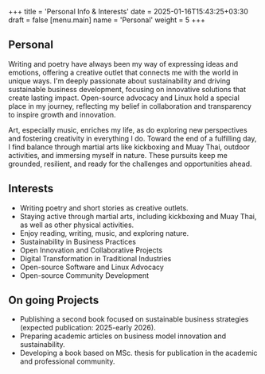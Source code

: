 +++
title = 'Personal Info & Interests'
date = 2025-01-16T15:43:25+03:30
draft = false
[menu.main]
name = 'Personal'
weight = 5
+++


## Personal
Writing and poetry have always been my way of expressing ideas and emotions, offering a creative outlet that connects me with the world in unique ways. I'm deeply passionate about sustainability and driving sustainable business development, focusing on innovative solutions that create lasting impact. Open-source advocacy and Linux hold a special place in my journey, reflecting my belief in collaboration and transparency to inspire growth and innovation.

Art, especially music, enriches my life, as do exploring new perspectives and fostering creativity in everything I do. Toward the end of a fulfilling day, I find balance through martial arts like kickboxing and Muay Thai, outdoor activities, and immersing myself in nature. These pursuits keep me grounded, resilient, and ready for the challenges and opportunities ahead.

## Interests
* Writing poetry and short stories as creative outlets.
* Staying active through martial arts, including kickboxing and Muay Thai, as well as other physical activities.
* Enjoy reading, writing, music, and exploring nature.
* Sustainability in Business Practices
* Open Innovation and Collaborative Projects
* Digital Transformation in Traditional Industries
* Open-source Software and Linux Advocacy
* Open-source Community Development


## On going Projects
* Publishing a second book focused on sustainable business strategies (expected publication: 2025-early 2026).
* Preparing academic articles on business model innovation and sustainability.
* Developing a book based on MSc. thesis for publication in the academic and professional community.